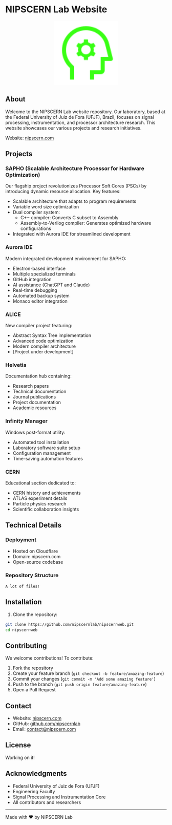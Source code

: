 # NIPSCERN Lab Website

<div align="center">
  <img src="https://github.com/nipscernlab/nipscernweb/blob/main/assets/icons/icon_home_psychology.svg" alt="NIPSCERN Logo" width="200"/>
</div>

## About

Welcome to the NIPSCERN Lab website repository. Our laboratory, based at the Federal University of Juiz de Fora (UFJF), Brazil, focuses on signal processing, instrumentation, and processor architecture research. This website showcases our various projects and research initiatives.

Website: [nipscern.com](https://nipscern.com)

## Projects

### SAPHO (Scalable Architecture Processor for Hardware Optimization)
Our flagship project revolutionizes Processor Soft Cores (PSCs) by introducing dynamic resource allocation. Key features:
- Scalable architecture that adapts to program requirements
- Variable word size optimization
- Dual compiler system:
  - C+− compiler: Converts C subset to Assembly
  - Assembly-to-Verilog compiler: Generates optimized hardware configurations
- Integrated with Aurora IDE for streamlined development

### Aurora IDE
Modern integrated development environment for SAPHO:
- Electron-based interface
- Multiple specialized terminals
- GitHub integration
- AI assistance (ChatGPT and Claude)
- Real-time debugging
- Automated backup system
- Monaco editor integration

### ALICE
New compiler project featuring:
- Abstract Syntax Tree implementation
- Advanced code optimization
- Modern compiler architecture
- [Project under development]

### Helvetia
Documentation hub containing:
- Research papers
- Technical documentation
- Journal publications
- Project documentation
- Academic resources

### Infinity Manager
Windows post-format utility:
- Automated tool installation
- Laboratory software suite setup
- Configuration management
- Time-saving automation features

### CERN
Educational section dedicated to:
- CERN history and achievements
- ATLAS experiment details
- Particle physics research
- Scientific collaboration insights

## Technical Details

### Deployment
- Hosted on Cloudflare
- Domain: nipscern.com
- Open-source codebase

### Repository Structure
```
A lot of files!

```

## Installation

1. Clone the repository:
```bash
git clone https://github.com/nipscernlab/nipscernweb.git
cd nipscernweb
```

## Contributing

We welcome contributions! To contribute:

1. Fork the repository
2. Create your feature branch (`git checkout -b feature/amazing-feature`)
3. Commit your changes (`git commit -m 'Add some amazing feature'`)
4. Push to the branch (`git push origin feature/amazing-feature`)
5. Open a Pull Request

## Contact

- Website: [nipscern.com](https://nipscern.com)
- GitHub: [github.com/nipscernlab](https://github.com/nipscernlab)
- Email: contact@nipscern.com

## License

Working on it!

## Acknowledgments

- Federal University of Juiz de Fora (UFJF)
- Engineering Faculty
- Signal Processing and Instrumentation Core
- All contributors and researchers

---

Made with ❤️ by NIPSCERN Lab
